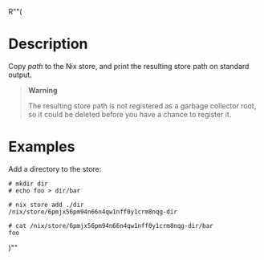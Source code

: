 R""(

# Description

Copy *path* to the Nix store, and print the resulting store path on
standard output.

> **Warning**
>
> The resulting store path is not registered as a garbage
> collector root, so it could be deleted before you have a
> chance to register it.

# Examples

Add a directory to the store:

```console
# mkdir dir
# echo foo > dir/bar

# nix store add ./dir
/nix/store/6pmjx56pm94n66n4qw1nff0y1crm8nqg-dir

# cat /nix/store/6pmjx56pm94n66n4qw1nff0y1crm8nqg-dir/bar
foo
```

)""
